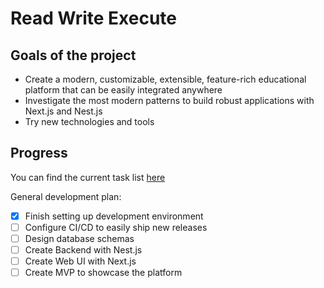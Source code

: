 # Read Write Execute

## Goals of the project

- Create a modern, customizable, extensible, feature-rich educational platform that can be easily integrated anywhere
- Investigate the most modern patterns to build robust applications with Next.js and Nest.js
- Try new technologies and tools

## Progress

You can find the current task list [here](https://github.com/users/wardxela/projects/3/views/4)

General development plan:

- [x] Finish setting up development environment
- [ ] Configure CI/CD to easily ship new releases
- [ ] Design database schemas
- [ ] Create Backend with Nest.js
- [ ] Create Web UI with Next.js
- [ ] Create MVP to showcase the platform
